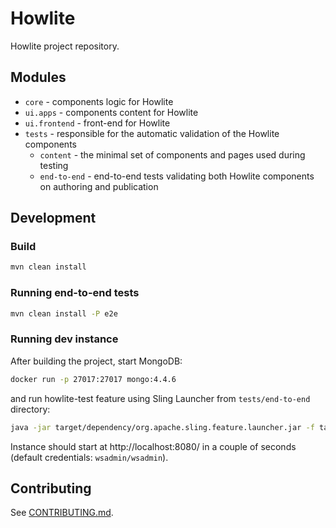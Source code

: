 # Howlite

Howlite project repository.

## Modules
- `core` - components logic for Howlite
- `ui.apps` - components content for Howlite
- `ui.frontend` - front-end for Howlite
- `tests` - responsible for the automatic validation of the Howlite components
    - `content` - the minimal set of components and pages used during testing
    - `end-to-end` - end-to-end tests validating both Howlite components on authoring and publication
## Development

### Build

```bash
mvn clean install
```

### Running end-to-end tests

```bash
mvn clean install -P e2e
```

### Running dev instance
After building the project, start MongoDB:

```bash
docker run -p 27017:27017 mongo:4.4.6
```


and run howlite-test feature using Sling Launcher from `tests/end-to-end` directory:

```bash
java -jar target/dependency/org.apache.sling.feature.launcher.jar -f target/slingfeature-tmp/feature-howlite-tests.json
```

Instance should start at http://localhost:8080/ in a couple of seconds (default credentials: `wsadmin/wsadmin`).

## Contributing
See [CONTRIBUTING.md](./CONTRIBUTING.md).
